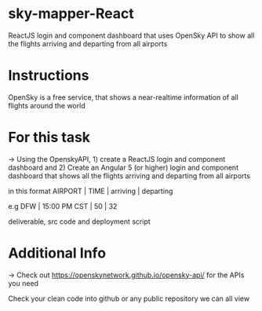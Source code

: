 # sky-mapper-React
ReactJS login and component dashboard that uses OpenSky API to show all the flights arriving and departing from all airports

# Instructions
OpenSky is a free service, that shows a near-realtime information of all flights around the world

For this task
=============

-> Using the OpenskyAPI, 1) create a ReactJS login and component dashboard and 2) Create an Angular 5 (or higher) login and component dashboard that shows all the flights arriving and departing from all airports  


in this format AIRPORT | TIME | arriving | departing

e.g  DFW | 15:00 PM CST | 50 | 32

deliverable, src code and deployment script
 
Additional Info
===============
-> Check out https://openskynetwork.github.io/opensky-api/ for the APIs you need

Check your clean code into github or any public repository we can all view
